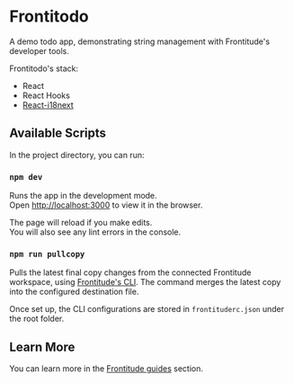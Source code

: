# Frontitodo
A demo todo app, demonstrating string management with Frontitude's developer tools.

Frontitodo's stack:
- React
- React Hooks
- [React-i18next](https://www.npmjs.com/package/react-i18next)


## Available Scripts

In the project directory, you can run:

### `npm dev`

Runs the app in the development mode.<br>
Open [http://localhost:3000](http://localhost:3000) to view it in the browser.

The page will reload if you make edits.<br>
You will also see any lint errors in the console.


### `npm run pullcopy`

Pulls the latest final copy changes from the connected Frontitude workspace, using [Frontitude's CLI](https://www.npmjs.com/package/@frontitude/cli). The command merges the latest copy into the configured destination file.

Once set up, the CLI configurations are stored in `frontituderc.json` under the root folder.

## Learn More

You can learn more in the [Frontitude guides](https://www.frontitude.com/guides) section.
